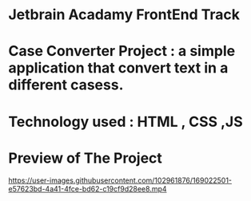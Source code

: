 # Jetbrain Acadamy FrontEnd Track

# Case Converter Project : a simple application that convert text in a different casess.

# Technology used : HTML , CSS ,JS

# Preview of The Project

https://user-images.githubusercontent.com/102961876/169022501-e57623bd-4a41-4fce-bd62-c19cf9d28ee8.mp4

